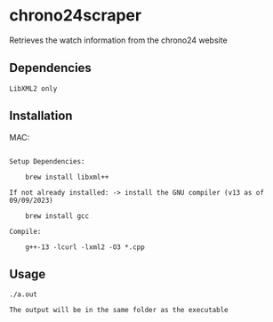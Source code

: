 # chrono24scraper
Retrieves the watch information from the chrono24 website

## Dependencies

```
LibXML2 only
```

## Installation
MAC:
```

Setup Dependencies:

    brew install libxml++    

If not already installed: -> install the GNU compiler (v13 as of 09/09/2023)

    brew install gcc

Compile:

    g++-13 -lcurl -lxml2 -O3 *.cpp

```

## Usage

    ./a.out

    The output will be in the same folder as the executable


